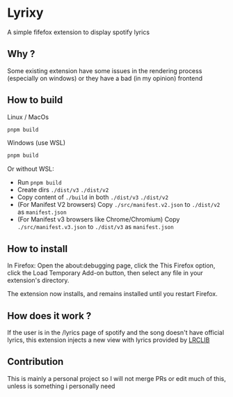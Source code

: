 # Lyrixy

A simple fifefox extension to display spotify lyrics

## Why ?
Some existing extension have some issues in the rendering process (especially on windows) or they have a bad (in my opinion) frontend

## How to build
Linux / MacOs
```sh
pnpm build
```

Windows (use WSL)
```sh
pnpm build
```

Or without WSL:
 - Run `pnpm build`
 - Create dirs `./dist/v3` `./dist/v2`
 - Copy content of `./build` in both `./dist/v3` `./dist/v2`
 - (For Manifest V2 browsers) Copy `./src/manifest.v2.json` to `./dist/v2` as `manifest.json`
 - (For Manifest v3 browsers like Chrome/Chromium) Copy `./src/manifest.v3.json` to `./dist/v3` as `manifest.json`


## How to install
In Firefox: Open the about:debugging page, click the This Firefox option, click the Load Temporary Add-on button, then select any file in your extension's directory.

The extension now installs, and remains installed until you restart Firefox.

## How does it work ?
If the user is in the /lyrics page of spotify and the song doesn't have official lyrics, this extension injects a new view with lyrics provided by [LRCLIB](https://lrclib.net)

## Contribution
This is mainly a personal project so I will not merge PRs or edit much of this, unless is something i personally need
